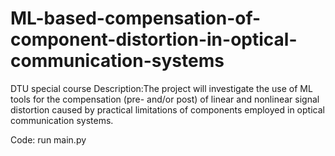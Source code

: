 # ML-based-compensation-of-component-distortion-in-optical-communication-systems
DTU special course
Description:The project will investigate the use of ML tools for the compensation (pre- and/or post) of linear and nonlinear signal distortion caused by practical limitations of components employed in optical communication systems.

Code:
run main.py

